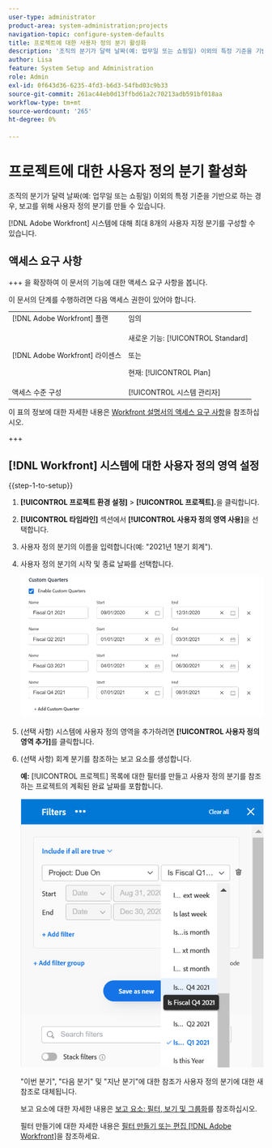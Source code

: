 ```yaml
---
user-type: administrator
product-area: system-administration;projects
navigation-topic: configure-system-defaults
title: 프로젝트에 대한 사용자 정의 분기 활성화
description: '조직의 분기가 달력 날짜(예: 업무일 또는 쇼핑일) 이외의 특정 기준을 기반으로 하는 경우, 보고를 위해 사용자 정의 분기를 만들 수 있습니다.'
author: Lisa
feature: System Setup and Administration
role: Admin
exl-id: 0f643d36-6235-4fd3-b6d3-54fbd03c9b33
source-git-commit: 261ac44eb0d13ffbd61a2c70213adb591bf018aa
workflow-type: tm+mt
source-wordcount: '265'
ht-degree: 0%

---
```


# 프로젝트에 대한 사용자 정의 분기 활성화

<!--Audited: 11/2024-->

조직의 분기가 달력 날짜(예: 업무일 또는 쇼핑일) 이외의 특정 기준을 기반으로 하는 경우, 보고를 위해 사용자 정의 분기를 만들 수 있습니다.

[!DNL Adobe Workfront] 시스템에 대해 최대 8개의 사용자 지정 분기를 구성할 수 있습니다.

## 액세스 요구 사항

+++ 을 확장하여 이 문서의 기능에 대한 액세스 요구 사항을 봅니다.

이 문서의 단계를 수행하려면 다음 액세스 권한이 있어야 합니다.

<table style="table-layout:auto"> 
 <col> 
 <col> 
 <tbody> 
  <tr> 
   <td role="rowheader">[!DNL Adobe Workfront] 플랜</td> 
   <td>임의</td> 
  </tr> 
  <tr> 
   <td role="rowheader">[!DNL Adobe Workfront] 라이센스</td> 
   <td><p>새로운 기능: [!UICONTROL Standard]</p>
   또는
   <p>현재: [!UICONTROL Plan]</p>
   </td> 
  </tr> 
  <tr> 
   <td role="rowheader">액세스 수준 구성</td> 
   <td>[!UICONTROL 시스템 관리자]</td>
  </tr> 
 </tbody> 
</table>

이 표의 정보에 대한 자세한 내용은 [Workfront 설명서의 액세스 요구 사항](/help/quicksilver/administration-and-setup/add-users/access-levels-and-object-permissions/access-level-requirements-in-documentation.md)을 참조하십시오.

+++

## [!DNL Workfront] 시스템에 대한 사용자 정의 영역 설정

{{step-1-to-setup}}

1. **[!UICONTROL 프로젝트 환경 설정]** > **[!UICONTROL 프로젝트].**&#x200B;을 클릭합니다.

1. **[!UICONTROL 타임라인]** 섹션에서 **[!UICONTROL 사용자 정의 영역 사용]**&#x200B;을 선택합니다.

1. 사용자 정의 분기의 이름을 입력합니다(예: &quot;2021년 1분기 회계&quot;).
1. 사용자 정의 분기의 시작 및 종료 날짜를 선택합니다.

   ![](assets/custom-quarters-nwe.png)

1. (선택 사항) 시스템에 사용자 정의 영역을 추가하려면 **[!UICONTROL 사용자 정의 영역 추가]**&#x200B;를 클릭합니다.
1. (선택 사항) 회계 분기를 참조하는 보고 요소를 생성합니다.

   **예:** [!UICONTROL 프로젝트] 목록에 대한 필터를 만들고 사용자 정의 분기를 참조하는 프로젝트의 계획된 완료 날짜를 포함합니다.

   ![](assets/example-of-project-filter-with-custom-quarters.png)

   &quot;이번 분기&quot;, &quot;다음 분기&quot; 및 &quot;지난 분기&quot;에 대한 참조가 사용자 정의 분기에 대한 새 참조로 대체됩니다.

   보고 요소에 대한 자세한 내용은 [보고 요소: 필터, 보기 및 그룹화](../../../reports-and-dashboards/reports/reporting-elements/reporting-elements-filters-views-groupings.md)를 참조하십시오.

   필터 만들기에 대한 자세한 내용은 [필터 만들기 또는 편집 [!DNL Adobe Workfront]](../../../reports-and-dashboards/reports/reporting-elements/create-filters.md)을 참조하세요.
